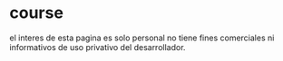 # course
el interes de esta pagina es solo personal  no tiene fines comerciales ni informativos de uso privativo del desarrollador. 
